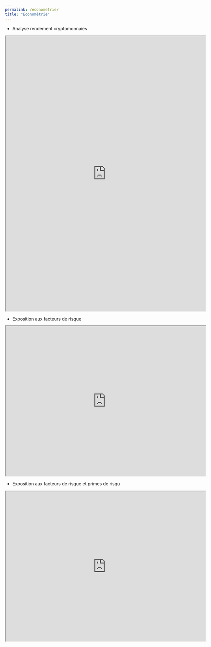 ```yaml
---
permalink: /econometrie/
title: "Économétrie"
---
```


- Analyse rendement cryptomonnaies
  
<iframe src="https://drive.google.com/file/d/11jlfMQnVzUomAjueXRYYrr17PR0khLKi/preview" width="640" height="880" allow="autoplay"></iframe>

- Exposition aux facteurs de risque

<iframe src="https://drive.google.com/file/d/1oqF2FgoGdnohuMzJ-usEUn6tnMwWti-S/preview" width="640" height="480" allow="autoplay"></iframe>

- Exposition aux facteurs de risque et primes de risqu
  
<iframe src="https://drive.google.com/file/d/19DmnNegsyYVyhsX7PfXf7HNw9h-fV7Dp/preview" width="640" height="480" allow="autoplay"></iframe>

